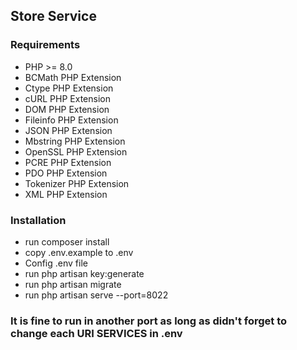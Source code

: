 ## Store Service
### Requirements
- PHP >= 8.0
- BCMath PHP Extension
- Ctype PHP Extension
- cURL PHP Extension
- DOM PHP Extension
- Fileinfo PHP Extension
- JSON PHP Extension
- Mbstring PHP Extension
- OpenSSL PHP Extension
- PCRE PHP Extension
- PDO PHP Extension
- Tokenizer PHP Extension
- XML PHP Extension

### Installation
- run composer install
- copy .env.example to .env
- Config .env file
- run php artisan key:generate
- run php artisan migrate
- run php artisan serve --port=8022

### It is fine to run in another port as long as didn't forget to change each URI SERVICES in .env
